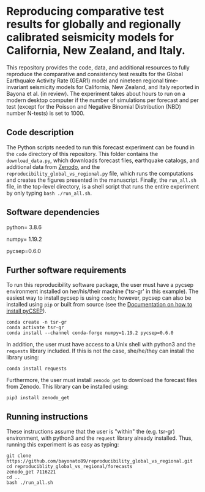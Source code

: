 # Reproducing comparative test results for globally and regionally calibrated seismicity models for California, New Zealand, and Italy.
This repository provides the code, data, and additional resources to fully reproduce the comparative and consistency test results for the Global Earthquake Activity Rate (GEAR1) model and nineteen regional time-invariant seismicity models for California, New Zealand, and Italy reported in Bayona et al. (in review). The experiment takes about hours to run on a modern desktop computer if the number of simulations per forecast and per test (except for the Poisson and Negative Binomial Distribution (NBD) number N-tests) is set to 1000.

## Code description
The Python scripts needed to run this forecast experiment can be found in the `code` directory of this repository. This folder contains the `download_data.py`, which downloads forecast files, earthquake catalogs, and additional data from [Zenodo](https://zenodo.org/record/7086053#.YySPZGzMJz0), and the `reproducibility_global_vs_regional.py` file, which runs the computations and creates the figures presented in the manuscript. Finally, the `run_all.sh` file, in the top-level directory, is a shell script that runs the entire experiment by only typing `bash ./run_all.sh`.

## Software dependencies

python= 3.8.6

numpy= 1.19.2 

pycsep=0.6.0 

## Further software requirements
To run this reproducibility software package, the user must have a pycsep environment installed on her/his/their machine ('tsr-gr' in this example). The easiest way to install pycsep is using `conda`; however, pycsep can also be installed using `pip` or built from source (see the [Documentation on how to install pyCSEP](https://docs.cseptesting.org/getting_started/installing.html)).

```
conda create -n tsr-gr
conda activate tsr-gr
conda install --channel conda-forge numpy=1.19.2 pycsep=0.6.0
```

In addition, the user must have access to a Unix shell with python3 and the `requests` library included. If this is not the case, she/he/they can install the library using:

```
conda install requests
```

Furthermore, the user must install `zenodo_get` to download the forecast files from Zenodo. This library can be installed using:

```
pip3 install zenodo_get
```

## Running instructions
These instructions assume that the user is "within" the (e.g. tsr-gr) environment, with python3 and the `request` library already installed. Thus, running this experiment is as easy as typing:

```
git clone https://github.com/bayonato89/reproducibility_global_vs_regional.git
cd reproduciblity_global_vs_regional/forecasts
zenodo_get 7116221
cd ..
bash ./run_all.sh
```
